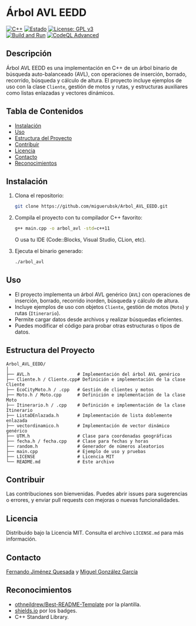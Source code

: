 # Árbol AVL EEDD

[![C++](https://img.shields.io/badge/language-C++-blue.svg)](https://isocpp.org/)
[![Estado](https://img.shields.io/badge/status-active-brightgreen.svg)]()
[![License: GPL v3](https://img.shields.io/badge/License-GPLv3-blue.svg)](https://www.gnu.org/licenses/gpl-3.0)
<br>
[![Build and Run](https://github.com/miguerubsk/Arbol_AVL_EEDD/actions/workflows/build.yml/badge.svg)](https://github.com/miguerubsk/Arbol_AVL_EEDD/actions/workflows/build.yml)
[![CodeQL Advanced](https://github.com/miguerubsk/Arbol_AVL_EEDD/actions/workflows/codeql.yml/badge.svg)](https://github.com/miguerubsk/Arbol_AVL_EEDD/actions/workflows/codeql.yml)

## Descripción

Árbol AVL EEDD es una implementación en C++ de un árbol binario de búsqueda auto-balanceado (AVL), con operaciones de inserción, borrado, recorrido, búsqueda y cálculo de altura. El proyecto incluye ejemplos de uso con la clase `Cliente`, gestión de motos y rutas, y estructuras auxiliares como listas enlazadas y vectores dinámicos.

## Tabla de Contenidos

- [Instalación](#instalación)
- [Uso](#uso)
- [Estructura del Proyecto](#estructura-del-proyecto)
- [Contribuir](#contribuir)
- [Licencia](#licencia)
- [Contacto](#contacto)
- [Reconocimientos](#reconocimientos)

## Instalación

1. Clona el repositorio:
   ```sh
   git clone https://github.com/miguerubsk/Arbol_AVL_EEDD.git
   ```
2. Compila el proyecto con tu compilador C++ favorito:

   ```sh
   g++ main.cpp -o arbol_avl -std=c++11
   ```

   O usa tu IDE (Code::Blocks, Visual Studio, CLion, etc).

3. Ejecuta el binario generado:
   ```sh
   ./arbol_avl
   ```

## Uso

- El proyecto implementa un árbol AVL genérico (`AVL`) con operaciones de inserción, borrado, recorrido inorden, búsqueda y cálculo de altura.
- Incluye ejemplos de uso con objetos `Cliente`, gestión de motos (`Moto`) y rutas (`Itinerario`).
- Permite cargar datos desde archivos y realizar búsquedas eficientes.
- Puedes modificar el código para probar otras estructuras o tipos de datos.

## Estructura del Proyecto

```
Arbol_AVL_EEDD/
│
├── AVL.h                  # Implementación del árbol AVL genérico
├── Cliente.h / Cliente.cpp# Definición e implementación de la clase Cliente
├── EcoCityMoto.h / .cpp   # Gestión de clientes y motos
├── Moto.h / Moto.cpp      # Definición e implementación de la clase Moto
├── Itinerario.h / .cpp    # Definición e implementación de la clase Itinerario
├── ListaDEnlazada.h       # Implementación de lista doblemente enlazada
├── vectordinamico.h       # Implementación de vector dinámico genérico
├── UTM.h                  # Clase para coordenadas geográficas
├── fecha.h / fecha.cpp    # Clase para fechas y horas
├── random.h               # Generador de números aleatorios
├── main.cpp               # Ejemplo de uso y pruebas
├── LICENSE                # Licencia MIT
└── README.md              # Este archivo
```

## Contribuir

Las contribuciones son bienvenidas. Puedes abrir issues para sugerencias o errores, y enviar pull requests con mejoras o nuevas funcionalidades.

## Licencia

Distribuido bajo la Licencia MIT. Consulta el archivo `LICENSE.md` para más información.

## Contacto

[Fernando Jiménez Quesada](https://github.com/ferazules1998) y [Miguel González García](https://github.com/miguerubsk)

## Reconocimientos

- [othneildrew/Best-README-Template](https://github.com/othneildrew/Best-README-Template) por la plantilla.
- [shields.io](https://shields.io/) por los badges.
- C++ Standard Library.
